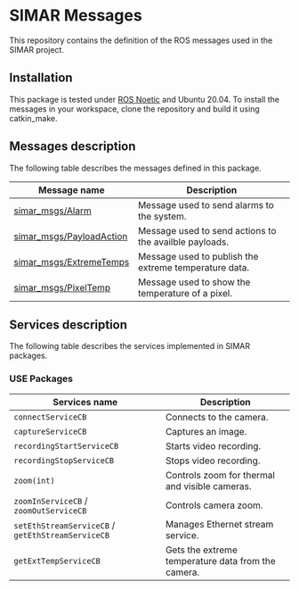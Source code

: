 # SIMAR Messages
This repository contains the definition of the ROS messages used in the SIMAR project.

## Installation
This package is tested under [ROS Noetic](https://wiki.ros.org/noetic/Installation/Ubuntu) and Ubuntu 20.04.
To install the messages in your workspace, clone the repository and build it using catkin_make.

## Messages description
The following table describes the messages defined in this package.

| Message name | Description |
| ------------ | ----------- |
| [simar_msgs/Alarm](msg/Alarm.msg) | Message used to send alarms to the system. |
| [simar_msgs/PayloadAction](msg/PayloadAction.msg) | Message used to send actions to the availble payloads. |
| [simar_msgs/ExtremeTemps](msg/ExtremeTemps.msg) | Message used to publish the extreme temperature data.|
| [simar_msgs/PixelTemp](msg/PixelTemp.msg) | Message used to show the temperature of a pixel. |


## Services description
The following table describes the services implemented in SIMAR packages.

### USE Packages

| Services name | Description |
| ------------- | ----------- |
| `connectServiceCB` | Connects to the camera. |
| `captureServiceCB` | Captures an image. |
| `recordingStartServiceCB` | Starts video recording. |
| `recordingStopServiceCB` | Stops video recording. |
| `zoom(int)` | Controls zoom for thermal and visible cameras. |
| `zoomInServiceCB` / `zoomOutServiceCB` | Controls camera zoom. |
| `setEthStreamServiceCB` / `getEthStreamServiceCB` |  Manages Ethernet stream service. |
| `getExtTempServiceCB` | Gets the extreme temperature data from the camera. |



